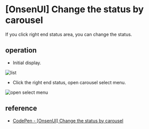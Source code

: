 # [OnsenUI] Change the status by carousel

If you click right end status area, you can change the status.

## operation
* Initial display.

![list](https://github.com/cigalecigales/OnsenUI_Carousel/wiki/_img/img01.png)

* Click the right end status, open carousel select menu.

![open select menu](https://github.com/cigalecigales/OnsenUI_Carousel/wiki/_img/img02.png)

## reference
* [CodePen - [OnsenUI] Change the status by carousel](http://codepen.io/manycicadas/pen/ONKmQO)
